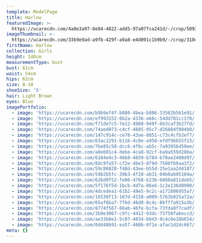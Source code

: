 ```yaml
---
template: ModelPage
title: Harlow
featuredImage: >-
  https://ucarecdn.com/4a0e3a97-8e84-4822-add5-97a07fca241d/-/crop/5093x2983/0,0/-/preview/
imageThumbnail: >-
  https://ucarecdn.com/33b9e9ad-a9fb-429f-a9a8-e4d091c1b9b9/-/crop/3184x3147/973,9/-/preview/
firstName: Harlow
collection: Girls
height: 140cm
measurementType: bust
bust: 61cm
waist: 54cm
hips: 62cm
size: 8-10
shoeSize: '5'
hair: Light Brown
eyes: Blue
imagePortfolio:
  - image: 'https://ucarecdn.com/b9b9ef4f-b080-4bea-b806-33562b561e91/'
  - image: 'https://ucarecdn.com/ef993152-0b2a-4336-a66c-54dd781cc1f0/'
  - image: 'https://ucarecdn.com/f71de7c5-7e12-4980-949f-6b3caf3b27fd/'
  - image: 'https://ucarecdn.com/74aed073-c4cf-4685-95c7-d26884f004b0/'
  - image: 'https://ucarecdn.com/147c914c-ce78-43ae-8851-c73c4cfb2ef7/'
  - image: 'https://ucarecdn.com/63ac2291-b116-4c0e-a958-efdf96b55f23/'
  - image: 'https://ucarecdn.com/7be85c58-dcc6-4f6c-ab5c-7a93956d59ee/'
  - image: 'https://ucarecdn.com/a8e601c4-debe-4ca8-92cf-ba9a559d28ba/'
  - image: 'https://ucarecdn.com/6104e4c3-46b8-4659-b784-b78ae2400d97/'
  - image: 'https://ucarecdn.com/8dc9fa57-cf2e-4be3-8f9d-7580fb9aa3f2/'
  - image: 'https://ucarecdn.com/59c86820-f48d-43ee-b55d-25e1aa2d4187/'
  - image: 'https://ucarecdn.com/54b2b5fc-39b3-4f20-ab31-04b0ab95104a/'
  - image: 'https://ucarecdn.com/626d0f52-fe06-4768-b236-6060a811deb5/'
  - image: 'https://ucarecdn.com/5f176f5d-1bcb-4d7a-86e6-1c2e136d8990/'
  - image: 'https://ucarecdn.com/4dcedea1-61b2-49e5-9c2c-a171806955a7/'
  - image: 'https://ucarecdn.com/16530f13-167d-4158-a009-5763b025a72a/'
  - image: 'https://ucarecdn.com/65af6ba7-7f6d-46d0-8c4c-8bfffa915a3b/'
  - image: 'https://ucarecdn.com/8774f567-66ab-46fe-bcfa-73fda8f7cadf/'
  - image: 'https://ucarecdn.com/3b9e3067-c9fc-4412-93dc-75f50fa6eccd/'
  - image: 'https://ucarecdn.com/ae33b8e1-5c07-4034-b6d3-9c4c6e18b654/'
  - image: 'https://ucarecdn.com/0dd48b91-ea57-460b-9f1e-afac1d2dc667/'
meta: {}
---
```


